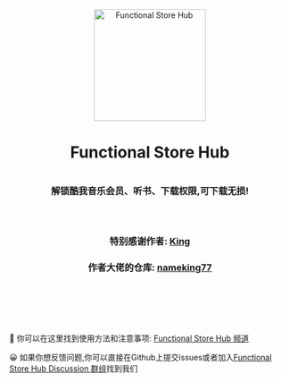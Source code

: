 <div align="center">
<a href="https://t.me/Functional_Store_Hub" target="blank"><img width="200" src="https://raw.githubusercontent.com/I-am-R-E/Functional-Store-Hub/Master/Files/Functional-Store-Hub.png" alt="Functional Store Hub"></a>
<h1 align="center">Functional Store Hub<h1>
<p align="center" color="#6a737d"><p>
<h3 align="center">解锁酷我音乐会员、听书、下载权限,可下载无损!<h3>
<br>
<h3 align="center">特别感谢作者: <a href="https://t.me/Nameking77">King</a><h3>
<h3 align="center">作者大佬的仓库: <a href="https://github.com/nameking77/Qx">nameking77</a><h3>
</div>
<br>
<br>
<br>
<br>

🎉 你可以在这里找到使用方法和注意事项: [Functional Store Hub 频道](https://t.me/Functional_Store_Hub)
 
😀 如果你想反馈问题,你可以直接在Github上提交issues或者加入[Functional Store Hub Discussion 群组](https://t.me/Functional_Store_Hub_Discussion)找到我们
